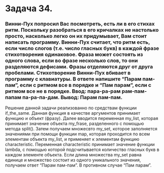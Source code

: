 # Задача 34.   
 ### Винни-Пух попросил Вас посмотреть, есть ли в его стихах ритм. Поскольку разобраться в его кричалках не настолько просто, насколько легко он их придумывает, Вам стоит написать программу. Винни-Пух считает, что ритм есть, если число слогов (т.е. число гласных букв) в каждой фразе стихотворения одинаковое. Фраза может состоять из одного слова, если во фразе несколько слов, то они разделяются дефисами. Фразы отделяются друг от друга пробелами. Стихотворение Винни-Пух вбивает в программу с клавиатуры. В ответе напишите “Парам пам-пам”, если с ритмом все в порядке и “Пам парам”, если с ритмом все не в порядке.  Ввод:  пара-ра-рам рам-пам-папам па-ра-па-дам. Вывод: Парам пам-пам.    

Решение данной задачи реализованно по средствам функции if_the_same. Данная функция в качестве аргументов принимает функцию и объект (фразу). Далее вводится переменная my_list, которая принимает значение объекта my_frase, разделенного с помощью метода split(). Затем получаем множесвто my_set,  которое заполняется значениями при помощи функции map, которая проходится по всем элементам объекта my_list, и применяет к элементам функцию characteristic.  Переменная characteristic принимает значение функции lambda, с помощью которой подсчитывается количество гласных букв в каждом элементе объекта.  Если длина множества my_set равна единице и множество состоит из одного уникального значения, получаем ответ “Парам пам-пам”. В противном случае “Пам парам”. 


